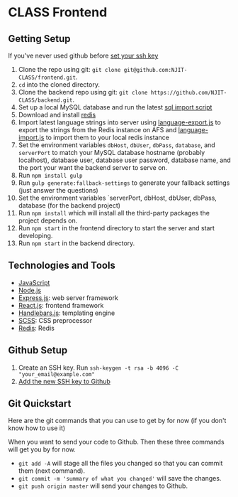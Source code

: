 # CLASS Frontend

## Getting Setup

If you've never used github before [set your ssh key](#github-setup)

1. Clone the repo using git: `git clone git@github.com:NJIT-CLASS/frontend.git`.
2. `cd` into the cloned directory.
4. Clone the backend repo using git: `git clone https://github.com/NJIT-CLASS/backend.git`.
5. Set up a local MySQL database and run the latest [sql import script](https://github.com/NJIT-CLASS/Configuration/blob/master/class_2016-05-03.sql)
6. Download and install [redis](http://redis.io)
7. Import latest language strings into server using [language-export.js](https://github.com/NJIT-CLASS/Configuration/blob/master/language-export.js) to export the strings from the Redis instance on AFS and [language-import.js](https://github.com/NJIT-CLASS/Configuration/blob/master/language-import.js) to import them to your local redis instance
8. Set the environment variables `dbHost`, `dbUser`, `dbPass`, `database`, and `serverPort` to match your MySQL database hostname (probably localhost), database user, database user password, database name, and the port your want the backend server to serve on.
9. Run `npm install gulp`
10. Run `gulp generate:fallback-settings` to generate your fallback settings (just answer the questions)
11. Set the environment variables `serverPort, dbHost, dbUser, dbPass, database (for the backend project)
12. Run `npm install` which will install all the third-party packages the project depends on.
13. Run `npm start` in the frontend directory to start the server and start developing.
14. Run `npm start` in the backend directory.

## Technologies and Tools

- [JavaScript](https://developer.mozilla.org/en-US/docs/Web/JavaScript)
- [Node.js](https://nodejs.org/docs/v5.6.0/api/)
- [Express.js](http://expressjs.com/en/4x/api.html): web server framework
- [React.js](https://facebook.github.io/react/index.html): frontend framework
- [Handlebars.js](http://handlebarsjs.com/expressions.html): templating engine
- [SCSS](http://sass-lang.com/guide): CSS preprocessor
- [Redis](http://redis.io/): Redis

## Github Setup

1. Create an SSH key. Run `ssh-keygen -t rsa -b 4096 -C "your_email@example.com"`
2. [Add the new SSH key to Github](https://help.github.com/articles/adding-a-new-ssh-key-to-your-github-account/#platform-mac)

## Git Quickstart

Here are the git commands that you can use to get by for now (if you don't know how to use it)

When you want to send your code to Github. Then these three commands will get you by for now.
- `git add -A` will stage all the files you changed so that you can commit them (next command).
- `git commit -m 'summary of what you changed'` will save the changes.
- `git push origin master` will send your changes to Github.
